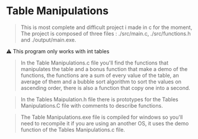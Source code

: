 # Table Manipulations

> This is most complete and difficult project i made in c for the moment,
> The project is composed of three files : ./src/main.c, ./src/functions.h and ./output/main.exe.

⚠️ This program only works with int tables

> In the Table Manipulations.c file you'll find the functions that manipulates the table and a bonus function that make a demo of the functions, the functions are a sum of every value of the table, an average of them and a bubble sort algorithm to sort the values on ascending order, there is also a function that copy one into a second.

> In the Tables Maipulation.h file there is prototypes for the Tables Manipulations.C file with comments to describe functions.

> The Table Manipulations.exe file is compiled for windows so you'll need to recompile it if you are using an another OS, it uses the demo function of the Tables Manipulations.c file.
